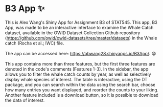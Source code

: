 # B3 App :sparkles:
This is Alex Wang's Shiny App for Assignment B3 of STAT545. This app, B3 App, was made to be an interactive interface to examine the Whale Catch dataset, available in the OWID Dataset Collection Github repository (https://github.com/owid/owid-datasets/tree/master/datasets) in the Whale catch (Rocha et al.; IWC) file.
\
\
The app can be accessed here: https://abwang28.shinyapps.io/B3App/. :grin:
\
\
This app contains more than three features, but the first three features are denoted in the code's comments (Features 1-3). In the sidebar, the app allows you to filter the whale catch counts by year, as well as selectively display whale species of interest. The table is interactive, using the DT package, and you can search within the data using the search bar, choose how many entries you want displayed, and reorder the counts to your liking. Another feature included is a download button, so it is possible to download the data of interest.
